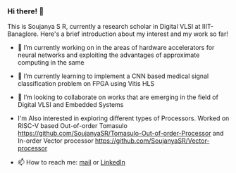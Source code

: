 ### Hi there! 👋


This is Soujanya S R, currently a research scholar in Digital VLSI at IIIT-Banaglore. Here's a brief introduction about my interest and my work so far!

- 🔭 I’m currently working on in the areas of hardware accelerators for neural networks and exploiting the advantages of approximate computing in the same
- 🌱 I’m currently learning to implement a CNN based medical signal classification problem on FPGA using Vitis HLS
- 👯 I’m looking to collaborate on works that are emerging in the field of Digital VLSI and Embedded Systems

- I'm Also interested in exploring different types of Processors. Worked on RISC-V based Out-of-order Tomasulo https://github.com/SoujanyaSR/Tomasulo-Out-of-order-Processor
  and In-order Vector processor https://github.com/SoujanyaSR/Vector-processor

- 📫 How to reach me: [mail](soujanya.sr@iiitb.ac.in) or [LinkedIn](https://www.linkedin.com/in/soujanya-sr/ )

